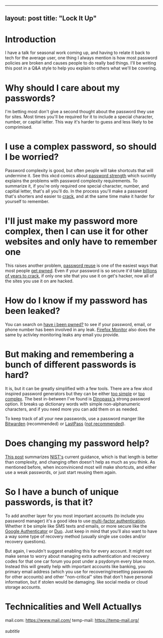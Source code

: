 
---
layout: post
title: "Lock It Up"
---

# Introduction

I have a talk for seasonal work coming up, and having to relate it back to tech for the average user, one thing I always mention is how most password policies are broken and causes people to do really bad things. I'll be writing this post in a Q&A style to help you explain to others what we'll be covering.

# Why should I care about my passwords?

I'm betting most don't give a second thought about the password they use for sites. Most times you'll be required for it to include a special character, number, or capital letter. This way it's harder to guess and less likely to be comprimised.

# I use a complex password, so should I be worried?

Password complexity is good, but often people will take shortcuts that will undermine it. See this xkcd comics about [password strength](https://xkcd.com/936/) which sucintly explains the problems with password complexity requirements. To summarize it, if you're only required one special character, number, and capitial letter, that's all you'll do. In the process you'll make a password that's shorters and easier to [crack](https://en.wikipedia.org/wiki/Password_cracking), and at the same time make it harder for yourself to remember. 

# I'll just make my password more complex, then I can use it for other websites and only have to remember one

This raises another problem, [password reuse](https://xkcd.com/792/) is one of the easiest ways that most people  [get pwned](https://www.urbandictionary.com/define.php?term=pwned). Even if your password is so secure it'd take [billions of years to crack](https://howsecureismypassword.net/), if only one site that you use it on get's hacker, now all of the sites you use it on are hacked.

# How do I know if my password has been leaked?

You can search  on [have i been pwned?](https://haveibeenpwned.com/) to see if your password, email, or phone number has been involved in any leak. [Firefox Monitor](https://monitor.firefox.com/) also does the same by activley monitoring leaks any email you provide.

# But making and remembering a bunch of different passwords is hard?

It is, but it can be greatly simplified with a few tools. There are a few xkcd inspired password generators but they can be either [too simple](https://preshing.com/20110811/xkcd-password-generator/) or [too complex](https://xkpasswd.net/s/). The best in-between I've found is [Dinopass's](https://www.dinopass.com/) strong password option. It breaks up dictionary words with simple non-alphanumeric characters, and if you need more you can add them on as needed.

To keep track of all your new passwords, use a password manger like [Bitwarden](https://bitwarden.com/) (recommended) or [LastPass](https://www.lastpass.com/) ([not recommended](https://news.ycombinator.com/item?id=26153845)).

# Does changing my password help?

[This post](https://auth0.com/blog/dont-pass-on-the-new-nist-password-guidelines/) summarizes [NIST's](https://www.nist.gov/) current guidance, which is that length is better than complexity, and changing often doesn't help as much as you think. As mentioned before, when inconvinicend most will make shortcuts, and either use a weak passwords, or just start reusing them again.

# So I have a bunch of unique passwords, is that it?

To add another layer for you most important accounts (to include you password manager) it's a good idea to use [multi-factor authentication](https://en.wikipedia.org/wiki/Multi-factor_authentication). Whether it be simple like SMS texts and emails, or more secure like the [Google Authenticator](https://en.wikipedia.org/wiki/Google_Authenticator) or [Duo](https://duo.com/). Just keep in mind that you'll also want to have a way some type of recovery method (usually single use codes and/or recovery questions).

But again, I wouldn't suggest enabling this for every account. It might not make sense to worry about managing extra authentication and recovery codes for that one car forum you post under a psydonym every blue moon. Instead this will greatly help with important accounts like banking, you primary email address (which you use for recovering/resetting passwords for other accounts) and other "non-critical" sites that don't have personal information, but if stolen would be damaging. like social media or cloud storage accounts.

# Technicalities and Well Actuallys




mail.com: https://www.mail.com/
temp-mail: https://temp-mail.org/

###### subtitle

